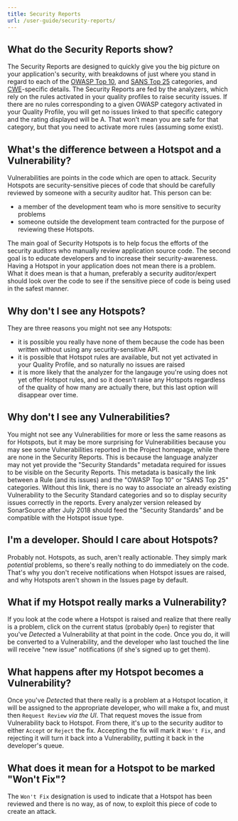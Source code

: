 ```yaml
---
title: Security Reports
url: /user-guide/security-reports/
---
```


## What do the Security Reports show?
The Security Reports are designed to quickly give you the big picture on your application's security, with breakdowns of just where you stand in regard to each of the [OWASP Top 10](https://www.owasp.org/index.php/Top_10-2017_Top_10), and [SANS Top 25](https://www.sans.org/top25-software-errors) categories, and [CWE](http://cwe.mitre.org/)-specific details.
The Security Reports are fed by the analyzers, which rely on the rules activated in your quality profiles to raise security issues. If there are no rules corresponding to a given OWASP category activated in your Quality Profile, you will get no issues linked to that specific category and the rating displayed will be A. That won't mean you are safe for that category, but that you need to activate more rules (assuming some exist).

## What's the difference between a Hotspot and a Vulnerability?
Vulnerabilities are points in the code which are open to attack.
Security Hotspots are security-sensitive pieces of code that should be carefully reviewed by someone with a security auditor hat. This person can be:
* a member of the development team who is more sensitive to security problems 
* someone outside the development team contracted for the purpose of reviewing these Hotspots.

The main goal of Security Hotspots is to help focus the efforts of the security auditors who manually review application source code. The second goal is to educate developers and to increase their security-awareness. 
Having a Hotspot in your application does not mean there is a problem. What it does mean is that a human, preferably a security auditor/expert should look over the code to see if the sensitive piece of code is being used in the safest manner.

## Why don't I see any Hotspots?
They are three reasons you might not see any Hotspots:
* it is possible you really have none of them because the code has been written without using any security-sensitive API. 
* it is possible that Hotspot rules are available, but not yet activated in your Quality Profile, and so naturally no issues are raised
* it is more likely that the analyzer for the langauge you're using does not yet offer Hotspot rules, and so it doesn't raise any Hotspots regardless of the quality of how many are actually there, but this last option will disappear over time.

## Why don't I see any Vulnerabilities?
You might not see any Vulnerabilities for more or less the same reasons as for Hotspots, but it may be more surprising for Vulnerabilities because you may see some Vulnerabilities reported in the Project homepage, while there are none in the Security Reports. This is because the language analyzer may not yet provide the "Security Standards" metadata required for issues to be visible on the Security Reports. This metadata is basically the link between a Rule (and its issues) and the "OWASP Top 10" or "SANS Top 25" categories. Without this link, there is no way to associate an already existing Vulnerability to the Security Standard categories and so to display security issues correctly in the reports. Every analyzer version released by SonarSource after July 2018 should feed the "Security Standards" and be compatible with the Hotspot issue type. 

## I'm a developer. Should I care about Hotspots?
Probably not. Hotspots, as such, aren't really actionable. They simply mark *potential* problems, so there's really nothing to do immediately on the code. That's why you don't receive notifications when Hotspot issues are raised, and why Hotspots aren't shown in the Issues page by default.

## What if my Hotspot really marks a Vulnerability?
If you look at the code where a Hotspot is raised and realize that there really is a problem, click on the current status (probably `Open`) to register that you've *Detect*ed a Vulnerability at that point in the code. Once you do, it will be converted to a Vulnerability, and the developer who last touched the line will receive "new issue" notifications (if she's signed up to get them).

## What happens after my Hotspot becomes a Vulnerability?
Once you've *Detect*ed that there really is a problem at a Hotspot location, it will be assigned to the appropriate developer, who will make a fix, and must then `Request Review` *via the UI*. That request moves the issue from Vulnerability back to Hotspot. From there, it's up to the security auditor to either `Accept` or `Reject` the fix. Accepting the fix will mark it `Won't Fix`, and rejecting it will turn it back into a Vulnerability, putting it back in the developer's queue.

## What does it mean for a Hotspot to be marked "Won't Fix"?
The `Won't Fix` designation is used to indicate that a Hotspot has been reviewed and there is no way, as of now, to exploit this piece of code to create an attack.


